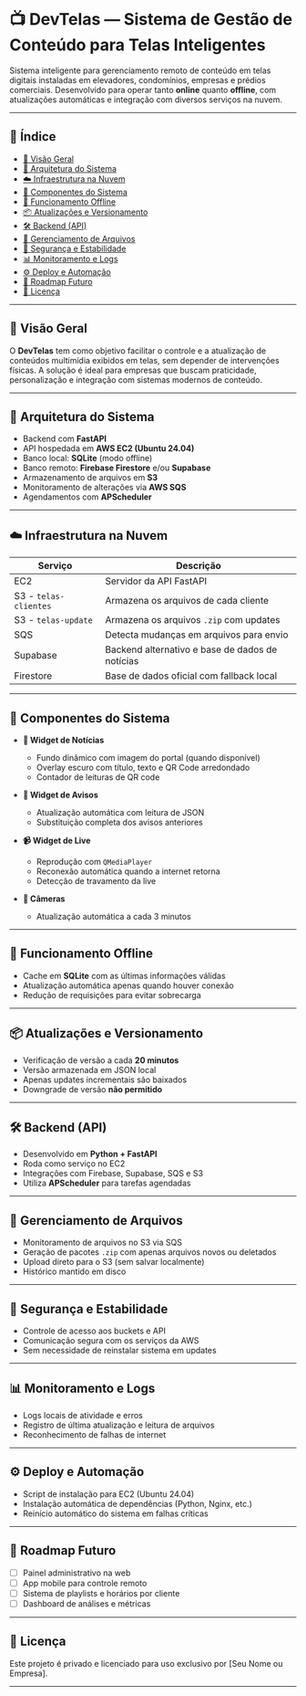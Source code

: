 # 📺 DevTelas — Sistema de Gestão de Conteúdo para Telas Inteligentes

Sistema inteligente para gerenciamento remoto de conteúdo em telas digitais instaladas em elevadores, condomínios, empresas e prédios comerciais. Desenvolvido para operar tanto **online** quanto **offline**, com atualizações automáticas e integração com diversos serviços na nuvem.

---

## 📌 Índice

- [🚀 Visão Geral](#-visão-geral)
- [🧠 Arquitetura do Sistema](#-arquitetura-do-sistema)
- [☁️ Infraestrutura na Nuvem](#-infraestrutura-na-nuvem)
- [🧩 Componentes do Sistema](#-componentes-do-sistema)
- [📡 Funcionamento Offline](#-funcionamento-offline)
- [📦 Atualizações e Versionamento](#-atualizações-e-versionamento)
- [🛠️ Backend (API)](#-backend-api)
- [📁 Gerenciamento de Arquivos](#-gerenciamento-de-arquivos)
- [🔐 Segurança e Estabilidade](#-segurança-e-estabilidade)
- [📊 Monitoramento e Logs](#-monitoramento-e-logs)
- [⚙️ Deploy e Automação](#-deploy-e-automação)
- [🧭 Roadmap Futuro](#-roadmap-futuro)
- [📄 Licença](#-licença)

---

## 🚀 Visão Geral

O **DevTelas** tem como objetivo facilitar o controle e a atualização de conteúdos multimídia exibidos em telas, sem depender de intervenções físicas. A solução é ideal para empresas que buscam praticidade, personalização e integração com sistemas modernos de conteúdo.

---

## 🧠 Arquitetura do Sistema

- Backend com **FastAPI**
- API hospedada em **AWS EC2 (Ubuntu 24.04)**
- Banco local: **SQLite** (modo offline)
- Banco remoto: **Firebase Firestore** e/ou **Supabase**
- Armazenamento de arquivos em **S3**
- Monitoramento de alterações via **AWS SQS**
- Agendamentos com **APScheduler**

---

## ☁️ Infraestrutura na Nuvem

| Serviço | Descrição |
|--------|-----------|
| EC2 | Servidor da API FastAPI |
| S3 - `telas-clientes` | Armazena os arquivos de cada cliente |
| S3 - `telas-update` | Armazena os arquivos `.zip` com updates |
| SQS | Detecta mudanças em arquivos para envio |
| Supabase | Backend alternativo e base de dados de notícias |
| Firestore | Base de dados oficial com fallback local |

---

## 🧩 Componentes do Sistema

- **📰 Widget de Notícias**
  - Fundo dinâmico com imagem do portal (quando disponível)
  - Overlay escuro com título, texto e QR Code arredondado
  - Contador de leituras de QR code

- **📢 Widget de Avisos**
  - Atualização automática com leitura de JSON
  - Substituição completa dos avisos anteriores

- **📹 Widget de Live**
  - Reprodução com `QMediaPlayer`
  - Reconexão automática quando a internet retorna
  - Detecção de travamento da live

- **🎥 Câmeras**
  - Atualização automática a cada 3 minutos

---

## 📡 Funcionamento Offline

- Cache em **SQLite** com as últimas informações válidas
- Atualização automática apenas quando houver conexão
- Redução de requisições para evitar sobrecarga

---

## 📦 Atualizações e Versionamento

- Verificação de versão a cada **20 minutos**
- Versão armazenada em JSON local
- Apenas updates incrementais são baixados
- Downgrade de versão **não permitido**

---

## 🛠️ Backend (API)

- Desenvolvido em **Python + FastAPI**
- Roda como serviço no EC2
- Integrações com Firebase, Supabase, SQS e S3
- Utiliza **APScheduler** para tarefas agendadas

---

## 📁 Gerenciamento de Arquivos

- Monitoramento de arquivos no S3 via SQS
- Geração de pacotes `.zip` com apenas arquivos novos ou deletados
- Upload direto para o S3 (sem salvar localmente)
- Histórico mantido em disco

---

## 🔐 Segurança e Estabilidade

- Controle de acesso aos buckets e API
- Comunicação segura com os serviços da AWS
- Sem necessidade de reinstalar sistema em updates

---

## 📊 Monitoramento e Logs

- Logs locais de atividade e erros
- Registro de última atualização e leitura de arquivos
- Reconhecimento de falhas de internet

---

## ⚙️ Deploy e Automação

- Script de instalação para EC2 (Ubuntu 24.04)
- Instalação automática de dependências (Python, Nginx, etc.)
- Reinício automático do sistema em falhas críticas

---

## 🧭 Roadmap Futuro

- [ ] Painel administrativo na web
- [ ] App mobile para controle remoto
- [ ] Sistema de playlists e horários por cliente
- [ ] Dashboard de análises e métricas

---

## 📄 Licença

Este projeto é privado e licenciado para uso exclusivo por [Seu Nome ou Empresa].

---

